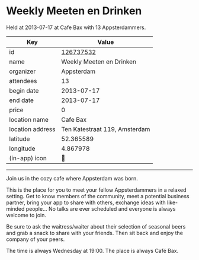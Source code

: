 # Weekly Meeten en Drinken
Held at 2013-07-17 at Cafe Bax with 13 Appsterdammers.
        
|Key|Value
|---|---|
|id|[126737532](https://www.meetup.com/appsterdam/events/126737532/)|
|name|Weekly Meeten en Drinken|
|organizer|Appsterdam|
|attendees|13|
|begin date|2013-07-17|
|end date|2013-07-17|
|price|0|
|location name|Cafe Bax|
|location address|Ten Katestraat 119, Amsterdam|
|latitude|52.365589|
|longitude|4.867978|
|(in-app) icon|🍺|

---

Join us in the cozy cafe where Appsterdam was born.

This is the place for you to meet your fellow Appsterdammers in a relaxed setting. Get to know members of the community, meet a potential business partner, bring your app to share with others, exchange ideas with like-minded people... No talks are ever scheduled and everyone is always welcome to join.

Be sure to ask the waitress/waiter about their selection of seasonal beers and grab a snack to share with your friends. Then sit back and enjoy the company of your peers.

The time is always Wednesday at 19:00. The place is always Café Bax.


